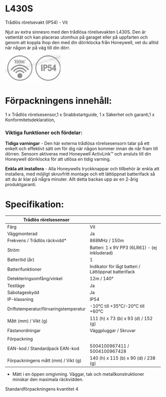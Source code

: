# **L430S**

Trådlös rörelsevakt (IP54) - Vit

Njut av extra sinnesro med den trådlösa rörelsevakten L430S. Den är vattentät och kan placeras utomhus på garaget eller på uppfarten och genom att koppla ihop den med din dörrklocka från Honeywell, vet du alltid när någon är på väg till din dörr.

![](_page_0_Picture_4.jpeg)

# Förpackningens innehåll:

1 x Trådlös rörelsesensor,1 x Snabbstartguide, 1 x Säkerhet och garanti,1 x Konformitetsdeklaration,

### Viktiga funktioner och fördelar:

**Tidiga varningar** - Den här externa trådlösa rörelsesensorn talar på ett enkelt och effektivt sätt om för dig när någon kommer innan de når fram till dörren. Sensorn aktiveras med Honeywell ActivLink™ och ansluts till din Honeywell dörrklocka för att utlösa en tidig varning.

**Enkla att installera** - Alla Honeywells tryckknappar och tillbehör är enkla att installera, med möjligt skruvfritt montage och ett lättöppnat batterifack så att du är klar på några minuter. Allt detta backas upp av en 2-årig produktgaranti.

# Specifikation:

| Trådlös rörelsesensor                 |                                                     |
|---------------------------------------|-----------------------------------------------------|
| Färg                                  | Vit                                                 |
| Väggmonterad                          | Ja                                                  |
| Frekvens / Trådlös räckvidd*          | 868MHz / 150m                                       |
| Ström                                 | Batteri: 1 x 9V PP3 (6LR61) - (ej inkluderad)       |
| Batteritid (år)                       | 1                                                   |
| Batterifunktioner                     | Indikator för lågt batteri / Lättöppnat batterifack |
| Detekteringsomfång/vinkel             | 12m / 140°                                          |
| Testläge                              | Ja                                                  |
| Sabotageskydd                         | Ja                                                  |
| IP-klassning                          | IP54                                                |
| Driftstemperatur/förvaringstemperatur | -10°C till +35°C/-20°C till +60°C                   |
| Mått (mm) / Vikt (g)                  | 111 (h) x 73 (b) x 93 (d) / 152 (g)                 |
| Fästanordningar                       | Väggpluggar / Skruvar                               |
|                                       |                                                     |
| Förpackning                           |                                                     |
| EAN-kod / Standardpack EAN-kod        | 5004100967411 / 5004100967428                       |
| Förpackningens mått (mm) / Vikt (g)   | 140 (h) x 115 (b) x 90 (d) / 238 (g)                |

* Mätt i en öppen omgivning. Väggar, tak och metallkonstruktioner minskar den maximala räckvidden.

Standardförpackningens kvantitet 4